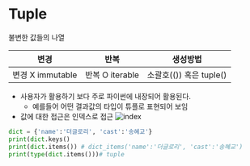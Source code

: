 # Tuple

불변한 값들의 나열

|       변경       |      반복       |        생성방법         |
| :--------------: | :-------------: | :---------------------: |
| 변경 X immutable | 반복 O iterable | 소괄호(()) 혹은 tuple() |

- 사용자가 활용하기 보다 주로 파이썬에 내장되어 활용된다.
  - 예를들어 어떤 결과값의 타입이 튜플로 표현되어 보임
- 값에 대한 접근은 인덱스로 접근
  ![index](/TIL/week3/Day11/index.jpg)

```Python
dict = {'name':'더글로리', 'cast':'송혜교'}
print(dict.keys()
print(dict.items()) # dict_items('name':'더글로리', 'cast':'송혜교')
print(type(dict.items()))# tuple
```
